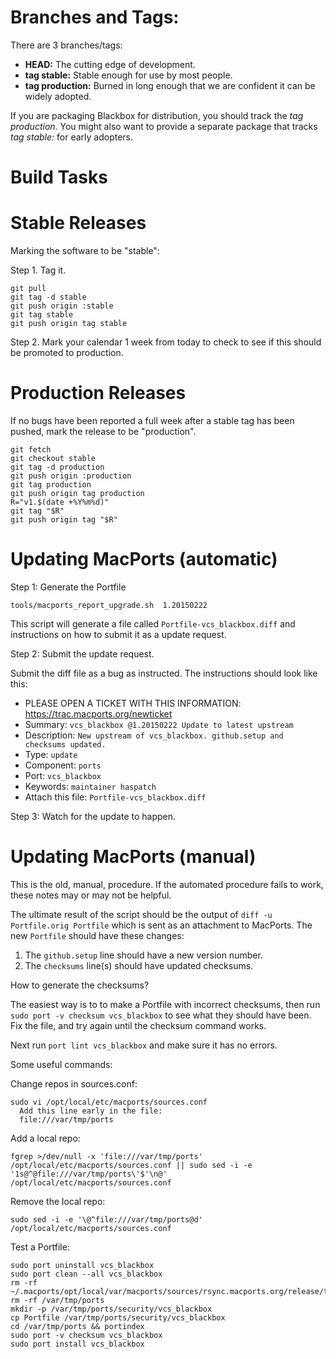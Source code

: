 # Branches and Tags:

There are 3 branches/tags:

* **HEAD:** The cutting edge of development.
* **tag stable:** Stable enough for use by most people.
* **tag production:** Burned in long enough that we are confident it can be widely adopted.

If you are packaging Blackbox for distribution, you should track the *tag production*.  You might also want to provide a separate package that tracks *tag stable:* for early adopters.

# Build Tasks

# Stable Releases

Marking the software to be "stable":

Step 1. Tag it.

```
git pull
git tag -d stable
git push origin :stable
git tag stable
git push origin tag stable
```

Step 2. Mark your calendar 1 week from today to check
to see if this should be promoted to production.


# Production Releases

If no bugs have been reported a full week after a stable tag has been pushed, mark the release to be "production".

```
git fetch
git checkout stable
git tag -d production
git push origin :production
git tag production
git push origin tag production
R="v1.$(date +%Y%m%d)"
git tag "$R"
git push origin tag "$R"
```

# Updating MacPorts (automatic)

Step 1: Generate the Portfile

```
tools/macports_report_upgrade.sh  1.20150222
```

This script will generate a file called `Portfile-vcs_blackbox.diff` and instructions on how to submit it as a update request.

Step 2: Submit the update request.

Submit the diff file as a bug as instructed. The instructions should look like this:

* PLEASE OPEN A TICKET WITH THIS INFORMATION:
    https://trac.macports.org/newticket
* Summary: `vcs_blackbox @1.20150222 Update to latest upstream`
* Description: ```New upstream of vcs_blackbox.
github.setup and checksums updated.```
* Type: `update`
* Component: `ports`
* Port: `vcs_blackbox`
* Keywords: `maintainer haspatch`
* Attach this file: `Portfile-vcs_blackbox.diff`

Step 3: Watch for the update to happen.

# Updating MacPorts (manual)

This is the old, manual, procedure.  If the automated procedure fails to work, these notes may or may not be helpful.

The ultimate result of the script should be the output of `diff -u Portfile.orig Portfile` which is sent as an attachment to MacPorts.  The new `Portfile` should have these changes:

1. The `github.setup` line should have a new version number.
2. The `checksums` line(s) should have updated checksums.

How to generate the checksums?

The easiest way is to to make a Portfile with incorrect checksums, then run `sudo port -v checksum vcs_blackbox` to see what they should have been.  Fix the file, and try again until the checksum command works.

Next run `port lint vcs_blackbox` and make sure it has no errors.

Some useful commands:

Change repos in sources.conf:
```
sudo vi /opt/local/etc/macports/sources.conf
  Add this line early in the file:
  file:///var/tmp/ports
```

Add a local repo:
```
fgrep >/dev/null -x 'file:///var/tmp/ports' /opt/local/etc/macports/sources.conf || sudo sed -i -e '1s@^@file:///var/tmp/ports\'$'\n@' /opt/local/etc/macports/sources.conf
```

Remove the local repo:
```
sudo sed -i -e '\@^file:///var/tmp/ports@d' /opt/local/etc/macports/sources.conf
```

Test a Portfile:
``` 
sudo port uninstall vcs_blackbox
sudo port clean --all vcs_blackbox
rm -rf ~/.macports/opt/local/var/macports/sources/rsync.macports.org/release/tarballs/ports/security/vcs_blackbox/
rm -rf /var/tmp/ports
mkdir -p /var/tmp/ports/security/vcs_blackbox
cp Portfile /var/tmp/ports/security/vcs_blackbox
cd /var/tmp/ports && portindex
sudo port -v checksum vcs_blackbox
sudo port install vcs_blackbox
```
